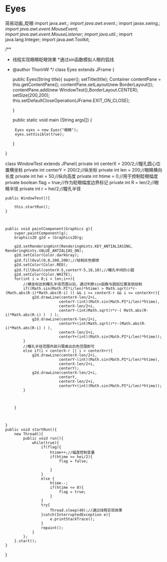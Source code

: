 # Eyes
简易动画_眨眼
import java.awt.*;
import java.awt.event.*;
import javax.swing.*;
import java.awt.event.MouseEvent;  
import java.awt.event.MouseListener;
import java.util.*;
import java.lang.Integer;
import java.awt.Toolkit;

/**
 * 线程实现眼睛眨眼效果
 *通过sin函数模拟人眼的弧线
 * @author ThorinW
 */
class Eyes extends JFrame {

	
	public Eyes(String title){
		super();
		setTitle(title);
		Container contentPane = this.getContentPane();
		contentPane.setLayout(new BorderLayout());
		contentPane.add(new WindowTest(),BorderLayout.CENTER);
		setSize(200,200);
		this.setDefaultCloseOperation(JFrame.EXIT_ON_CLOSE);
		
	}

    public static void main (String args[]) {

		Eyes eyes = new Eyes("眼睛");
		eyes.setVisible(true);
    }
	
	

}




class WindowTest extends JPanel{
	private int centerX = 200/2;//瞳孔圆心位置横坐标
	private int centerY = 200/2;//纵坐标
	private int len = 200;//眼睛横向长度
	private int hei = 50;//纵向高度
	private int htime = 0;//用于控制眨眼幅度
	private boolean flag = true;//作为眨眼幅度边界标记
	private int R = len/2;//眼睛半径
	private int r = hei/2;//瞳孔半径

	
	public WindowTest(){
		
		this.startRun(); 
	}
	
	
	
	public void paintComponent(Graphics g){
		super.paintComponent(g);		
		Graphics2D g2d = (Graphics2D)g;
		
		g2d.setRenderingHint(RenderingHints.KEY_ANTIALIASING, RenderingHints.VALUE_ANTIALIAS_ON);
		g2d.setColor(Color.darkGray);
		g2d.fillOval(0,0,200,200);//绘制灰色眼球
		g2d.setColor(Color.RED);
		g2d.fillOval(centerX-5,centerY-5,10,10);//瞳孔中间的小圆
		g2d.setColor(Color.WHITE);
		for(int i = 0;i < len;i++){
			//横坐标达到瞳孔半径范围以后，通过判断sin函数与圆弧位置高低绘制
			if((Math.sin(Math.PI*i/len)*htime) > Math.sqrt(r*r-(Math.abs(R-i)*Math.abs(R-i) )) && i >= centerX-r && i <= centerX+r){
				g2d.drawLine(centerX-len/2+i,
							centerY-(int)(Math.sin(Math.PI*i/len)*htime),
							centerX-len/2+i,
							centerY-(int)Math.sqrt(r*r-( Math.abs(R-i)*Math.abs(R-i) )  ) );
				g2d.drawLine(centerX-len/2+i,
							centerY+(int)Math.sqrt(r*r-(Math.abs(R-i)*Math.abs(R-i) ) ),
							centerX-len/2+i,
							centerY+(int)(Math.sin(Math.PI*i/len)*htime));	
			}
			//瞳孔半径范围外部只需画出白色范围即可
			else if(i < centerX-r || i > centerX+r){
				g2d.drawLine(centerX-len/2+i,
							centerY-(int)(Math.sin(Math.PI*i/len)*htime),
							centerX-len/2+i,
							centerY);
				g2d.drawLine(centerX-len/2+i,
							centerY,
							centerX-len/2+i,
							centerY+(int)(Math.sin(Math.PI*i/len)*htime));
			}
			
			
			
		}
		
		
		
	}
	public void startRun(){ 
		new Thread(){
			public void run(){
				while(true){
					if(flag){
						htime++;//幅度控制变量
						if(htime >= hei/2){
							flag = false;

						}
					}
					else {
						htime--;
						if(htime <= 0){
							flag = true;
						}
					}
					try{
						Thread.sleep(40);//通过线程实现效果
					}catch(InterruptedException e){
						e.printStackTrace();
					}
					repaint();
				}
			};
		}.start();
    }
	
	 
	
	
	
}
